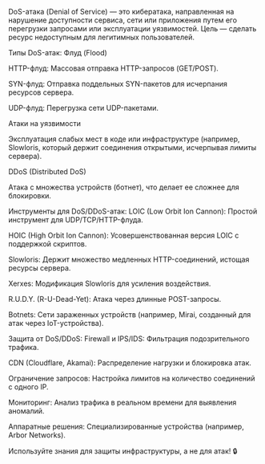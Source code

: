 DoS-атака (Denial of Service) — это кибератака, направленная на нарушение доступности сервиса, сети или приложения путем его перегрузки запросами или эксплуатации уязвимостей. Цель — сделать ресурс недоступным для легитимных пользователей.

Типы DoS-атак:
Флуд (Flood)

HTTP-флуд: Массовая отправка HTTP-запросов (GET/POST).

SYN-флуд: Отправка поддельных SYN-пакетов для исчерпания ресурсов сервера.

UDP-флуд: Перегрузка сети UDP-пакетами.

Атаки на уязвимости

Эксплуатация слабых мест в коде или инфраструктуре (например, Slowloris, который держит соединения открытыми, исчерпывая лимиты сервера).

DDoS (Distributed DoS)

Атака с множества устройств (ботнет), что делает ее сложнее для блокировки.

Инструменты для DoS/DDoS-атак:
LOIC (Low Orbit Ion Cannon): Простой инструмент для UDP/TCP/HTTP-флуда.

HOIC (High Orbit Ion Cannon): Усовершенствованная версия LOIC с поддержкой скриптов.

Slowloris: Держит множество медленных HTTP-соединений, истощая ресурсы сервера.

Xerxes: Модификация Slowloris для усиления воздействия.

R.U.D.Y. (R-U-Dead-Yet): Атака через длинные POST-запросы.

Botnets: Сети зараженных устройств (например, Mirai, созданный для атак через IoT-устройства).


Защита от DoS/DDoS:
Firewall и IPS/IDS: Фильтрация подозрительного трафика.

CDN (Cloudflare, Akamai): Распределение нагрузки и блокировка атак.

Ограничение запросов: Настройка лимитов на количество соединений с одного IP.

Мониторинг: Анализ трафика в реальном времени для выявления аномалий.

Аппаратные решения: Специализированные устройства (например, Arbor Networks).

Используйте знания для защиты инфраструктуры, а не для атак! 🔒


